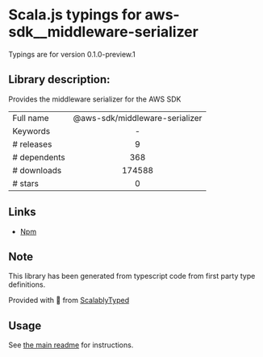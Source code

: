 
# Scala.js typings for aws-sdk__middleware-serializer

Typings are for version 0.1.0-preview.1

## Library description:
Provides the middleware serializer for the AWS SDK

|                    |                 |
| ------------------ | :-------------: |
| Full name          | @aws-sdk/middleware-serializer |
| Keywords           | - |
| # releases         | 9 |
| # dependents       | 368 |
| # downloads        | 174588 |
| # stars            | 0 |

## Links
- [Npm](https://www.npmjs.com/package/%40aws-sdk%2Fmiddleware-serializer)
    


## Note
This library has been generated from typescript code from first party type definitions.

Provided with :purple_heart: from [ScalablyTyped](https://github.com/oyvindberg/ScalablyTyped)

## Usage
See [the main readme](../../readme.md) for instructions.


